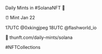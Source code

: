 Daily Mints in #SolanaNFT 🚀

⏰ Mint Jan 22

17UTC @0xkingjpeg
18UTC @flashworld_io

🔗 thunft.com/daily-mints/solana

#NFTCollections